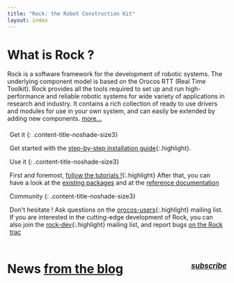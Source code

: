 ```yaml
---
title: "Rock: the Robot Construction Kit"
layout: index
---
```


<h1>What is Rock ?</h1>

Rock is a software framework for the development of robotic systems. The
underlying component model is based on the Orocos RTT (Real Time Toolkit). Rock
provides all the tools required to set up and run high-performance and reliable
robotic systems for wide variety of applications in research and industry. It
contains a rich collection of ready to use drivers and modules for use in your
own system, and can easily be extended by adding new components. 
[more...](documentation/about/index.html) 

<div markdown="1" class="content2-container bg-blue01 align-center" style="padding: .4em;">
<div markdown="1" class="content2-container-3col-left">
Get it
{: .content-title-noshade-size3}

Get started with the [step-by-step installation guide](documentation/installation.html){:.highlight}.
</div>

<div markdown="1" class="content2-container-3col-middle">
Use it
{: .content-title-noshade-size3}

First and foremost, [follow the tutorials
!](documentation/tutorials){:.highlight} After that,
you can have a look at the [existing packages](package_directory.html) and at the [reference documentation](documentation)
</div>

<div markdown="1" class="content2-container-3col-right">
Community
{: .content-title-noshade-size3}

Don't hesitate ! Ask questions on the
[orocos-users](http://lists.mech.kuleuven.be/mailman/listinfo/orocos-users){:.highlight}
mailing list. If you are interested in the cutting-edge development of Rock, you
can also join the
[rock-dev](http://www.dfki.de/mailman/cgi-bin/listinfo/rock-dev){:.highlight} mailing list,
and report bugs [on the Rock trac](http://rock.opendfki.de)
</div>
</div>


<h1 markdown="0">News <a href="http://blog.rock-robotics.org">from the blog</a>
    <div style="float: right; font-size: 60%;"><em><a href="http://feedburner.google.com/fb/a/mailverify?uri=rock-robotics/MMgF&amp;loc=en_US">subscribe</a></em></div>
</h1>


<script type="text/javascript" src="http://rock-robotics.tumblr.com/js"></script>
